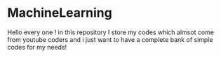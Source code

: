 # MachineLearning
Hello every one !
in this repository I store my codes which almsot come from youtube coders and i just want to have a complete bank of simple codes for my needs!
